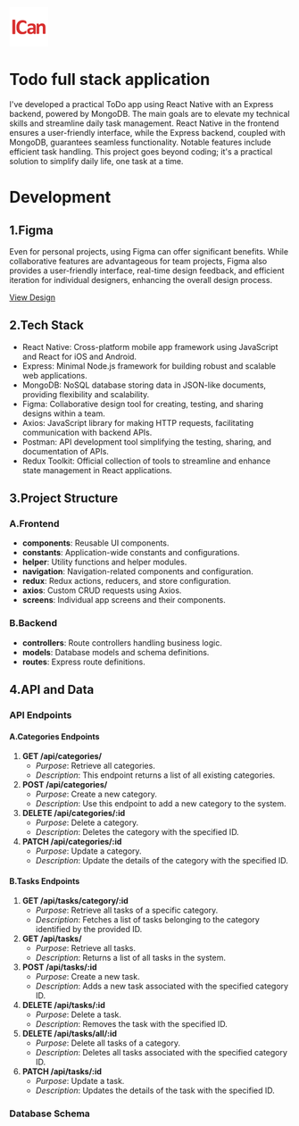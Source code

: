 <img src="https://raw.githubusercontent.com/balintAlexandru/react-native-ICan/main/documentation/images/logo.png" alt="logo" width="70" height="70">

# Todo full stack application

I've developed a practical ToDo app using React Native with an Express backend, powered by MongoDB. The main goals are to elevate my technical skills and streamline daily task management. React Native in the frontend ensures a user-friendly interface, while the Express backend, coupled with MongoDB, guarantees seamless functionality. Notable features include efficient task handling. This project goes beyond coding; it's a practical solution to simplify daily life, one task at a time.

# Development

## 1.Figma

Even for personal projects, using Figma can offer significant benefits. While collaborative features are advantageous for team projects, Figma also provides a user-friendly interface, real-time design feedback, and efficient iteration for individual designers, enhancing the overall design process.

[View Design](https://www.figma.com/file/n43uR0SS3ohuGEAcIXaCzo/ICan?type=design&node-id=0%3A1&mode=design&t=rBzWhxIKlJZaYfT2-1)

## 2.Tech Stack

- React Native: Cross-platform mobile app framework using JavaScript and React for iOS and Android.
- Express: Minimal Node.js framework for building robust and scalable web applications.
- MongoDB: NoSQL database storing data in JSON-like documents, providing flexibility and scalability.
- Figma: Collaborative design tool for creating, testing, and sharing designs within a team.
- Axios: JavaScript library for making HTTP requests, facilitating communication with backend APIs.
- Postman: API development tool simplifying the testing, sharing, and documentation of APIs.
- Redux Toolkit: Official collection of tools to streamline and enhance state management in React applications.

## 3.Project Structure

### A.Frontend

- **components**: Reusable UI components.
- **constants**: Application-wide constants and configurations.
- **helper**: Utility functions and helper modules.
- **navigation**: Navigation-related components and configuration.
- **redux**: Redux actions, reducers, and store configuration.
- **axios**: Custom CRUD requests using Axios.
- **screens**: Individual app screens and their components.

### B.Backend

- **controllers**: Route controllers handling business logic.
- **models**: Database models and schema definitions.
- **routes**: Express route definitions.

## 4.API and Data

### API Endpoints

#### A.Categories Endpoints

1. **GET /api/categories/**
   - _Purpose_: Retrieve all categories.
   - _Description_: This endpoint returns a list of all existing categories.
2. **POST /api/categories/**
   - _Purpose_: Create a new category.
   - _Description_: Use this endpoint to add a new category to the system.
3. **DELETE /api/categories/:id**
   - _Purpose_: Delete a category.
   - _Description_: Deletes the category with the specified ID.
4. **PATCH /api/categories/:id**
   - _Purpose_: Update a category.
   - _Description_: Update the details of the category with the specified ID.

#### B.Tasks Endpoints

1. **GET /api/tasks/category/:id**
   - _Purpose_: Retrieve all tasks of a specific category.
   - _Description_: Fetches a list of tasks belonging to the category identified by the provided ID.
2. **GET /api/tasks/**
   - _Purpose_: Retrieve all tasks.
   - _Description_: Returns a list of all tasks in the system.
3. **POST /api/tasks/:id**
   - _Purpose_: Create a new task.
   - _Description_: Adds a new task associated with the specified category ID.
4. **DELETE /api/tasks/:id**
   - _Purpose_: Delete a task.
   - _Description_: Removes the task with the specified ID.
5. **DELETE /api/tasks/all/:id**
   - _Purpose_: Delete all tasks of a category.
   - _Description_: Deletes all tasks associated with the specified category ID.
6. **PATCH /api/tasks/:id**
   - _Purpose_: Update a task.
   - _Description_: Updates the details of the task with the specified ID.

### Database Schema
